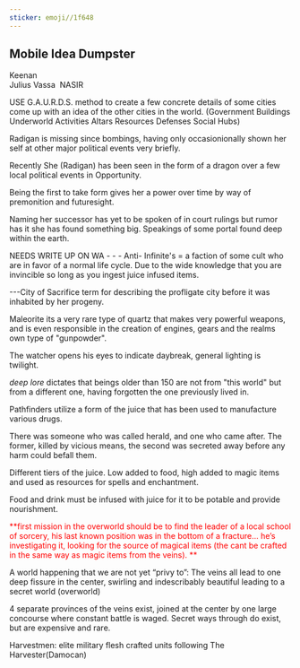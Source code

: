 ```yaml
---
sticker: emoji//1f648
---
```

## Mobile Idea Dumpster 

Keenan   
Julius 
Vassa 
NASIR 

USE G.A.U.R.D.S.  method to create a few concrete details of some cities 
come up with an idea of the other cities in the world. 
(Government Buildings
Underworld Activities
Altars
Resources
Defenses
Social Hubs)




Radigan is missing since bombings, having only occasionionally shown her self at other major political events very briefly. 

Recently She (Radigan) has been seen in the form of a dragon over a few local political events in Opportunity. 

Being the first to take form gives her a power over time by way of premonition and futuresight. 

Naming her successor has yet to be spoken of in court rulings but rumor has it she has found something big. Speakings of some portal found deep within the earth. 

NEEDS WRITE UP ON WA - - - 
Anti- Infinite's = a faction of some cult who are in favor of a normal life cycle. Due to the wide knowledge that you are invincible so long as you ingest juice infused items. 

---City of Sacrifice term for describing the profligate city before it was inhabited by her progeny. 

Maleorite its a very rare type of quartz that makes very powerful weapons, and is even responsible in the creation of engines, gears and the realms own type of "gunpowder".

The watcher opens his eyes to indicate daybreak, general lighting is twilight. 

  _deep lore_ dictates that beings older than 150 are not from "this world" but from a different one, having forgotten the one previously lived in.

Pathfinders utilize a form of the juice that has been used to manufacture various drugs. 

There was someone who was called herald, and one who came after. The former, killed by vicious means, the second was secreted away before any harm could befall them. 

  

Different tiers of the juice. Low added to food, high added to magic items and used as resources for spells and enchantment. 

  

Food and drink must be infused with juice for it to be potable and provide nourishment. 

  

<span style="color:#ff0000">**first mission in the overworld should be to find the leader of a local school of sorcery, his last known position was in the bottom of a fracture... he’s investigating it, looking for the source of magical items (the cant be crafted in the same way as magic items from the veins). **</span>

  

A world happening that we are not yet “privy to”: The veins all lead to one deep fissure in the center, swirling and indescribably beautiful leading to a secret world (overworld) 

  

4 separate provinces of the veins exist, joined at the center by one large concourse where constant battle is waged. Secret ways through do exist, but are expensive and rare. 

  

Harvestmen: elite military flesh crafted units following The Harvester(Damocan)